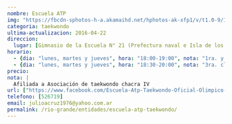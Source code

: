 ```yaml
---
nombre: Escuela ATP
img: "https://fbcdn-sphotos-h-a.akamaihd.net/hphotos-ak-xfp1/v/t1.0-9/11896112_1028750903826201_3001825419242416239_n.jpg?oh=cc95c76cf6d7824331e8aef336d2f687&oe=5773CBD3&__gda__=1470335619_8caff577c851ee3b0b42d7dfe7164734"
categoria: taekwondo
ultima-actualizacion: 2016-04-22
direccion: 
  lugar: [Gimnasio de la Escuela N° 21 (Prefectura naval e Isla de los Estados)]
horario: 
  - {dia: "lunes, martes y jueves", hora: "18:00-19:00", nota: "1ra. y 2da. clase" }
  - {dia: "lunes, martes y jueves", hora: "18:30-20:00", nota: "3ra. clase" }
precio: 
nota: | 
  Afiliada a Asociación de taekwondo chacra IV
url: ["https://www.facebook.com/Escuela-Atp-Taekwondo-Oficial-Olimpico-1028749453826346/"]
telefono: [526719]
email: julioacruz1976@yahoo.com.ar
permalink: /rio-grande/entidades/escuela-atp-taekwondo/
---
```

